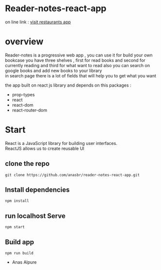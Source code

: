 # Reader-notes-react-app
on line link : 
<a href="https://books-case.herokuapp.com/"> visit restaurants app </a>

# overview 
Reader-notes is a progressive web app ,
you can use it for build your own bookcase
you have three shelves , first for read books and second for currently reading and third for what want to read
also you can search on google books and add new books to your library  
in search page there is a lot of fields 
that will help you to get what you want

the app built on react js library and depends on this packages :
- prop-types
- react
- react-dom
- react-router-dom

# Start  
 React is a JavaScript library for building user interfaces.   
 ReactJS allows us to create reusable UI 


## clone the repo 
 ` git clone https://github.com/anasbr/reader-notes-react-app.git `
## Install dependencies
 `npm install`

## run localhost Serve  
`npm start`

## Build app  
 `npm run build`



*  Anas Alpure
